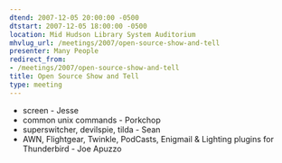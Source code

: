 ```yaml
---
dtend: 2007-12-05 20:00:00 -0500
dtstart: 2007-12-05 18:00:00 -0500
location: Mid Hudson Library System Auditorium
mhvlug_url: /meetings/2007/open-source-show-and-tell
presenter: Many People
redirect_from:
- /meetings/2007/open-source-show-and-tell
title: Open Source Show and Tell
type: meeting
---
```


- screen - Jesse
- common unix commands - Porkchop
- superswitcher, devilspie, tilda - Sean
- AWN, Flightgear, Twinkle, PodCasts, Enigmail &amp; Lighting plugins for Thunderbird - Joe Apuzzo